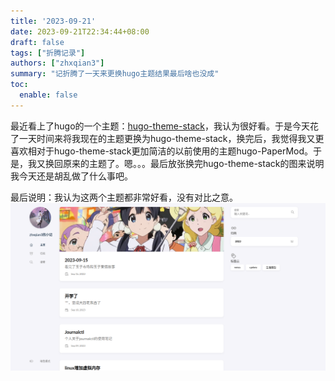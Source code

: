 ```yaml
---
title: '2023-09-21'
date: 2023-09-21T22:34:44+08:00
draft: false
tags: ["折腾记录"]
authors: ["zhxqian3"]
summary: "记折腾了一天来更换hugo主题结果最后啥也没成"
toc: 
  enable: false
---
```


最近看上了hugo的一个主题：[hugo-theme-stack](https://github.com/CaiJimmy/hugo-theme-stack)，我认为很好看。于是今天花了一天时间来将我现在的主题更换为hugo-theme-stack，换完后，我觉得我又更喜欢相对于hugo-theme-stack更加简洁的以前使用的主题hugo-PaperMod。于是，我又换回原来的主题了。嗯。。。最后放张换完hugo-theme-stack的图来说明我今天还是胡乱做了什么事吧。

最后说明：我认为这两个主题都非常好看，没有对比之意。
![my hugo-theme-stack site](stack.png)